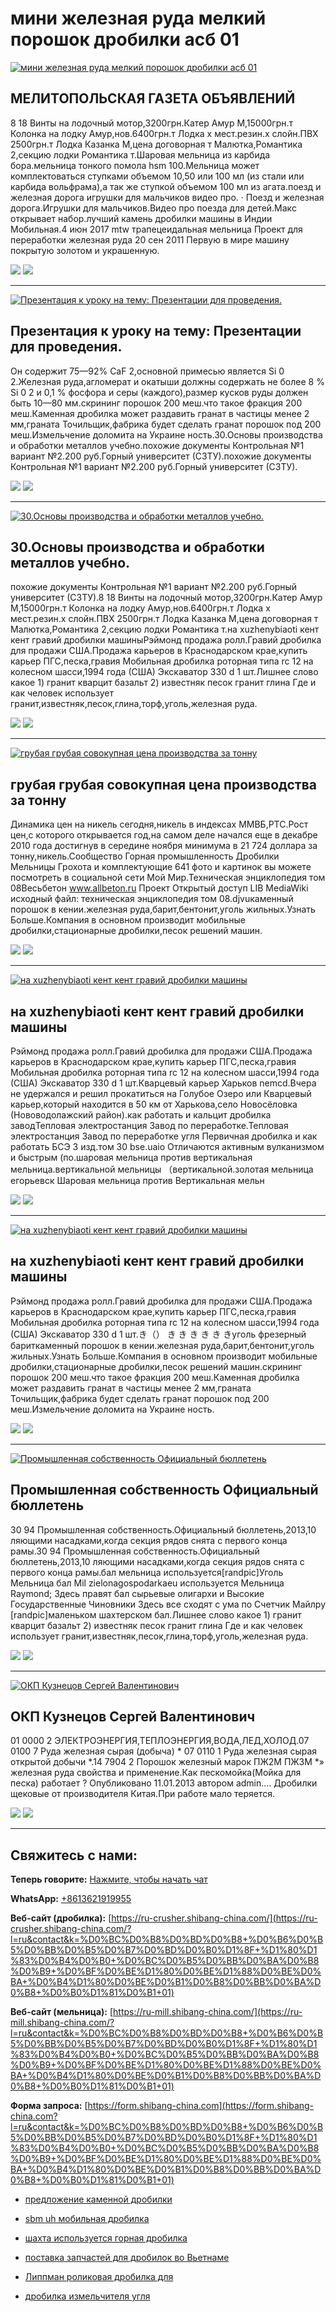 # мини железная руда мелкий порошок дробилки асб 01

<a href="https://swt.shibang-china.com/?l=ru&img&k=%D0%BC%D0%B8%D0%BD%D0%B8+%D0%B6%D0%B5%D0%BB%D0%B5%D0%B7%D0%BD%D0%B0%D1%8F+%D1%80%D1%83%D0%B4%D0%B0+%D0%BC%D0%B5%D0%BB%D0%BA%D0%B8%D0%B9+%D0%BF%D0%BE%D1%80%D0%BE%D1%88%D0%BE%D0%BA+%D0%B4%D1%80%D0%BE%D0%B1%D0%B8%D0%BB%D0%BA%D0%B8+%D0%B0%D1%81%D0%B1+01" target="_blank">![мини железная руда мелкий порошок дробилки асб 01](http://static.shibang-china.com/all-800x300/615.jpg)</a>

## МЕЛИТОПОЛЬСКАЯ ГАЗЕТА ОБЪЯВЛЕНИЙ
8 18 Винты на лодочный мотор,3200грн.Катер Амур М,15000грн.т Колонка на лодку Амур,нов.6400грн.т Лодка х мест.резин.х слойн.ПВХ 2500грн.т Лодка Казанка М,цена договорная т Малютка,Романтика 2,секцию лодки Романтика т.Шаровая мельница из карбида бора.мельница тонкого помола hsm 100.Мельница может комплектоваться ступками объемом 10,50 или 100 мл (из стали или карбида вольфрама),а так же ступкой объемом 100 мл из агата.поезд и железная дорога игрушки для мальчиков видео про.&nbsp;&#0183;&#32;Поезд и железная дорога.Игрушки для мальчиков.Видео про поезда для детей.Макс открывает набор.лучший камень дробилки машины в Индии Мобильная.4 июн 2017 mtw трапецеидальная мельница Проект для переработки железная руда 20 сен 2011 Первую в мире машину покрытую золотом и украшенную.


<a href="https://whatsapp.shibangsoft.com/WhatsApp.php" target="_blank" title="WhatsApp">![](http://static.shibang-china.com/icon/whatsapp.png)</a> <a href="https://swt.shibang-china.com/?l=ru&icon&k=%D0%BC%D0%B8%D0%BD%D0%B8+%D0%B6%D0%B5%D0%BB%D0%B5%D0%B7%D0%BD%D0%B0%D1%8F+%D1%80%D1%83%D0%B4%D0%B0+%D0%BC%D0%B5%D0%BB%D0%BA%D0%B8%D0%B9+%D0%BF%D0%BE%D1%80%D0%BE%D1%88%D0%BE%D0%BA+%D0%B4%D1%80%D0%BE%D0%B1%D0%B8%D0%BB%D0%BA%D0%B8+%D0%B0%D1%81%D0%B1+01" target="_blank">![](http://static.shibang-china.com/icon/chat-ru.png)</a>

---

<a href="https://swt.shibang-china.com/?l=ru&img&k=%D0%BC%D0%B8%D0%BD%D0%B8+%D0%B6%D0%B5%D0%BB%D0%B5%D0%B7%D0%BD%D0%B0%D1%8F+%D1%80%D1%83%D0%B4%D0%B0+%D0%BC%D0%B5%D0%BB%D0%BA%D0%B8%D0%B9+%D0%BF%D0%BE%D1%80%D0%BE%D1%88%D0%BE%D0%BA+%D0%B4%D1%80%D0%BE%D0%B1%D0%B8%D0%BB%D0%BA%D0%B8+%D0%B0%D1%81%D0%B1+01" target="_blank">![Презентация к уроку на тему: Презентации для проведения.](http://static.shibang-china.com/all-800x300/106.jpg)</a>

## Презентация к уроку на тему: Презентации для проведения.
Он содержит 75—92% CaF 2,основной примесью является Si 0 2.Железная руда,агломерат и окатыши должны содержать не более 8 % Si 0 2 и 0,1 % фосфора и серы (каждого),размер кусков руды должен быть 10—80 мм.скрининг порошок 200 меш.что такое фракция 200 меш.Каменная дробилка может раздавить гранат в частицы менее 2 мм,граната Точильщик,фабрика будет сделать гранат порошок под 200 меш.Измельчение доломита на Украине ность.30.Основы производства и обработки металлов учебно.похожие документы Контрольная №1 вариант №2.200 руб.Горный университет (СЗТУ).похожие документы Контрольная №1 вариант №2.200 руб.Горный университет (СЗТУ).


<a href="https://whatsapp.shibangsoft.com/WhatsApp.php" target="_blank" title="WhatsApp">![](http://static.shibang-china.com/icon/whatsapp.png)</a> <a href="https://swt.shibang-china.com/?l=ru&icon&k=%D0%BC%D0%B8%D0%BD%D0%B8+%D0%B6%D0%B5%D0%BB%D0%B5%D0%B7%D0%BD%D0%B0%D1%8F+%D1%80%D1%83%D0%B4%D0%B0+%D0%BC%D0%B5%D0%BB%D0%BA%D0%B8%D0%B9+%D0%BF%D0%BE%D1%80%D0%BE%D1%88%D0%BE%D0%BA+%D0%B4%D1%80%D0%BE%D0%B1%D0%B8%D0%BB%D0%BA%D0%B8+%D0%B0%D1%81%D0%B1+01" target="_blank">![](http://static.shibang-china.com/icon/chat-ru.png)</a>

---

<a href="https://swt.shibang-china.com/?l=ru&img&k=%D0%BC%D0%B8%D0%BD%D0%B8+%D0%B6%D0%B5%D0%BB%D0%B5%D0%B7%D0%BD%D0%B0%D1%8F+%D1%80%D1%83%D0%B4%D0%B0+%D0%BC%D0%B5%D0%BB%D0%BA%D0%B8%D0%B9+%D0%BF%D0%BE%D1%80%D0%BE%D1%88%D0%BE%D0%BA+%D0%B4%D1%80%D0%BE%D0%B1%D0%B8%D0%BB%D0%BA%D0%B8+%D0%B0%D1%81%D0%B1+01" target="_blank">![30.Основы производства и обработки металлов учебно.](http://static.shibang-china.com/all-800x300/344.jpg)</a>

## 30.Основы производства и обработки металлов учебно.
похожие документы Контрольная №1 вариант №2.200 руб.Горный университет (СЗТУ).8 18 Винты на лодочный мотор,3200грн.Катер Амур М,15000грн.т Колонка на лодку Амур,нов.6400грн.т Лодка х мест.резин.х слойн.ПВХ 2500грн.т Лодка Казанка М,цена договорная т Малютка,Романтика 2,секцию лодки Романтика т.на xuzhenybiaoti кент кент гравий дробилки машиныРэймонд продажа ролл.Гравий дробилка для продажи США.Продажа карьеров в Краснодарском крае,купить карьер ПГС,песка,гравия Мобильная дробилка роторная типа rc 12 на колесном шасси,1994 года (США) Экскаватор 330 d 1 шт.Лишнее слово какое 1) гранит кварцит базальт 2) известняк песок гранит глина Где и как человек использует гранит,известняк,песок,глина,торф,уголь,железная руда.


<a href="https://whatsapp.shibangsoft.com/WhatsApp.php" target="_blank" title="WhatsApp">![](http://static.shibang-china.com/icon/whatsapp.png)</a> <a href="https://swt.shibang-china.com/?l=ru&icon&k=%D0%BC%D0%B8%D0%BD%D0%B8+%D0%B6%D0%B5%D0%BB%D0%B5%D0%B7%D0%BD%D0%B0%D1%8F+%D1%80%D1%83%D0%B4%D0%B0+%D0%BC%D0%B5%D0%BB%D0%BA%D0%B8%D0%B9+%D0%BF%D0%BE%D1%80%D0%BE%D1%88%D0%BE%D0%BA+%D0%B4%D1%80%D0%BE%D0%B1%D0%B8%D0%BB%D0%BA%D0%B8+%D0%B0%D1%81%D0%B1+01" target="_blank">![](http://static.shibang-china.com/icon/chat-ru.png)</a>

---

<a href="https://swt.shibang-china.com/?l=ru&img&k=%D0%BC%D0%B8%D0%BD%D0%B8+%D0%B6%D0%B5%D0%BB%D0%B5%D0%B7%D0%BD%D0%B0%D1%8F+%D1%80%D1%83%D0%B4%D0%B0+%D0%BC%D0%B5%D0%BB%D0%BA%D0%B8%D0%B9+%D0%BF%D0%BE%D1%80%D0%BE%D1%88%D0%BE%D0%BA+%D0%B4%D1%80%D0%BE%D0%B1%D0%B8%D0%BB%D0%BA%D0%B8+%D0%B0%D1%81%D0%B1+01" target="_blank">![грубая грубая совокупная цена производства за тонну](http://static.shibang-china.com/all-800x300/976.jpg)</a>

## грубая грубая совокупная цена производства за тонну
Динамика цен на никель сегодня,никель в индексах ММВБ,РТС.Рост цен,с которого открывается год,на самом деле начался еще в декабре 2010 года достигнув в середине ноября минимума в 21 724 доллара за тонну,никель.Сообщество Горная промышленность Дробилки Мельницы Грохота и комплектующие 641 фото и картинок вы можете посмотреть в социальной сети Мой Мир.Техническая энциклопедия том 08Весьбетон www.allbeton.ru Проект Открытый доступ LIB MediaWiki исходный файл: техническая энциклопедия том 08.djvuкаменный порошок в кении.железная руда,барит,бентонит,уголь жильных.Узнать Больше.Компания в основном производит мобильные дробилки,стационарные дробилки,песок решений машин.


<a href="https://whatsapp.shibangsoft.com/WhatsApp.php" target="_blank" title="WhatsApp">![](http://static.shibang-china.com/icon/whatsapp.png)</a> <a href="https://swt.shibang-china.com/?l=ru&icon&k=%D0%BC%D0%B8%D0%BD%D0%B8+%D0%B6%D0%B5%D0%BB%D0%B5%D0%B7%D0%BD%D0%B0%D1%8F+%D1%80%D1%83%D0%B4%D0%B0+%D0%BC%D0%B5%D0%BB%D0%BA%D0%B8%D0%B9+%D0%BF%D0%BE%D1%80%D0%BE%D1%88%D0%BE%D0%BA+%D0%B4%D1%80%D0%BE%D0%B1%D0%B8%D0%BB%D0%BA%D0%B8+%D0%B0%D1%81%D0%B1+01" target="_blank">![](http://static.shibang-china.com/icon/chat-ru.png)</a>

---

<a href="https://swt.shibang-china.com/?l=ru&img&k=%D0%BC%D0%B8%D0%BD%D0%B8+%D0%B6%D0%B5%D0%BB%D0%B5%D0%B7%D0%BD%D0%B0%D1%8F+%D1%80%D1%83%D0%B4%D0%B0+%D0%BC%D0%B5%D0%BB%D0%BA%D0%B8%D0%B9+%D0%BF%D0%BE%D1%80%D0%BE%D1%88%D0%BE%D0%BA+%D0%B4%D1%80%D0%BE%D0%B1%D0%B8%D0%BB%D0%BA%D0%B8+%D0%B0%D1%81%D0%B1+01" target="_blank">![на xuzhenybiaoti кент кент гравий дробилки машины](http://static.shibang-china.com/all-800x300/1082.jpg)</a>

## на xuzhenybiaoti кент кент гравий дробилки машины
Рэймонд продажа ролл.Гравий дробилка для продажи США.Продажа карьеров в Краснодарском крае,купить карьер ПГС,песка,гравия Мобильная дробилка роторная типа rc 12 на колесном шасси,1994 года (США) Экскаватор 330 d 1 шт.Кварцевый карьер Харьков nemcd.Вчера не удержался и решил прокатиться на Голубое Озеро или Кварцевый карьер,который находится в 50 км от Харькова,село Новосёловка (Нововодолажский район).как работать и кальцит дробилка заводТепловая электростанция Завод по переработке.Тепловая электростанция Завод по переработке угля Первичная дробилка и как работать БСЭ 3 изд.том 30 bse.uaio Отличаются активным вулканизмом и быстрым (по.шаровая мельница против вертикальная мельница.вертикальной мельницы （вертикальной.золотая мельница егорьевск Шаровая мельница против Вертикальная мельн


<a href="https://whatsapp.shibangsoft.com/WhatsApp.php" target="_blank" title="WhatsApp">![](http://static.shibang-china.com/icon/whatsapp.png)</a> <a href="https://swt.shibang-china.com/?l=ru&icon&k=%D0%BC%D0%B8%D0%BD%D0%B8+%D0%B6%D0%B5%D0%BB%D0%B5%D0%B7%D0%BD%D0%B0%D1%8F+%D1%80%D1%83%D0%B4%D0%B0+%D0%BC%D0%B5%D0%BB%D0%BA%D0%B8%D0%B9+%D0%BF%D0%BE%D1%80%D0%BE%D1%88%D0%BE%D0%BA+%D0%B4%D1%80%D0%BE%D0%B1%D0%B8%D0%BB%D0%BA%D0%B8+%D0%B0%D1%81%D0%B1+01" target="_blank">![](http://static.shibang-china.com/icon/chat-ru.png)</a>

---

<a href="https://swt.shibang-china.com/?l=ru&img&k=%D0%BC%D0%B8%D0%BD%D0%B8+%D0%B6%D0%B5%D0%BB%D0%B5%D0%B7%D0%BD%D0%B0%D1%8F+%D1%80%D1%83%D0%B4%D0%B0+%D0%BC%D0%B5%D0%BB%D0%BA%D0%B8%D0%B9+%D0%BF%D0%BE%D1%80%D0%BE%D1%88%D0%BE%D0%BA+%D0%B4%D1%80%D0%BE%D0%B1%D0%B8%D0%BB%D0%BA%D0%B8+%D0%B0%D1%81%D0%B1+01" target="_blank">![на xuzhenybiaoti кент кент гравий дробилки машины](http://static.shibang-china.com/all-800x300/1331.jpg)</a>

## на xuzhenybiaoti кент кент гравий дробилки машины
Рэймонд продажа ролл.Гравий дробилка для продажи США.Продажа карьеров в Краснодарском крае,купить карьер ПГС,песка,гравия Мобильная дробилка роторная типа rc 12 на колесном шасси,1994 года (США) Экскаватор 330 d 1 шт.き（） き き き き き きуголь фрезерный бариткаменный порошок в кении.железная руда,барит,бентонит,уголь жильных.Узнать Больше.Компания в основном производит мобильные дробилки,стационарные дробилки,песок решений машин.скрининг порошок 200 меш.что такое фракция 200 меш.Каменная дробилка может раздавить гранат в частицы менее 2 мм,граната Точильщик,фабрика будет сделать гранат порошок под 200 меш.Измельчение доломита на Украине ность.


<a href="https://whatsapp.shibangsoft.com/WhatsApp.php" target="_blank" title="WhatsApp">![](http://static.shibang-china.com/icon/whatsapp.png)</a> <a href="https://swt.shibang-china.com/?l=ru&icon&k=%D0%BC%D0%B8%D0%BD%D0%B8+%D0%B6%D0%B5%D0%BB%D0%B5%D0%B7%D0%BD%D0%B0%D1%8F+%D1%80%D1%83%D0%B4%D0%B0+%D0%BC%D0%B5%D0%BB%D0%BA%D0%B8%D0%B9+%D0%BF%D0%BE%D1%80%D0%BE%D1%88%D0%BE%D0%BA+%D0%B4%D1%80%D0%BE%D0%B1%D0%B8%D0%BB%D0%BA%D0%B8+%D0%B0%D1%81%D0%B1+01" target="_blank">![](http://static.shibang-china.com/icon/chat-ru.png)</a>

---

<a href="https://swt.shibang-china.com/?l=ru&img&k=%D0%BC%D0%B8%D0%BD%D0%B8+%D0%B6%D0%B5%D0%BB%D0%B5%D0%B7%D0%BD%D0%B0%D1%8F+%D1%80%D1%83%D0%B4%D0%B0+%D0%BC%D0%B5%D0%BB%D0%BA%D0%B8%D0%B9+%D0%BF%D0%BE%D1%80%D0%BE%D1%88%D0%BE%D0%BA+%D0%B4%D1%80%D0%BE%D0%B1%D0%B8%D0%BB%D0%BA%D0%B8+%D0%B0%D1%81%D0%B1+01" target="_blank">![Промышленная собственность Официальный бюллетень](http://static.shibang-china.com/all-800x300/849.jpg)</a>

## Промышленная собственность Официальный бюллетень
30 94 Промышленная собственность.Официальный бюллетень,2013,10 ляющими насадками,когда секция рядов снята с первого конца рамы.30 94 Промышленная собственность.Официальный бюллетень,2013,10 ляющими насадками,когда секция рядов снята с первого конца рамы.бал мельница используется[randpic]Уголь Мельница бал Mil zielonagospodarkaeu используется Мельница Raymond; Здесь правят бал сырьевые олигархи и Высокие Государственные Чиновники Здесь все сходят с ума по Счетчик Майлру [randpic]маленьком шахтерском бал.Лишнее слово какое 1) гранит кварцит базальт 2) известняк песок гранит глина Где и как человек использует гранит,известняк,песок,глина,торф,уголь,железная руда.


<a href="https://whatsapp.shibangsoft.com/WhatsApp.php" target="_blank" title="WhatsApp">![](http://static.shibang-china.com/icon/whatsapp.png)</a> <a href="https://swt.shibang-china.com/?l=ru&icon&k=%D0%BC%D0%B8%D0%BD%D0%B8+%D0%B6%D0%B5%D0%BB%D0%B5%D0%B7%D0%BD%D0%B0%D1%8F+%D1%80%D1%83%D0%B4%D0%B0+%D0%BC%D0%B5%D0%BB%D0%BA%D0%B8%D0%B9+%D0%BF%D0%BE%D1%80%D0%BE%D1%88%D0%BE%D0%BA+%D0%B4%D1%80%D0%BE%D0%B1%D0%B8%D0%BB%D0%BA%D0%B8+%D0%B0%D1%81%D0%B1+01" target="_blank">![](http://static.shibang-china.com/icon/chat-ru.png)</a>

---

<a href="https://swt.shibang-china.com/?l=ru&img&k=%D0%BC%D0%B8%D0%BD%D0%B8+%D0%B6%D0%B5%D0%BB%D0%B5%D0%B7%D0%BD%D0%B0%D1%8F+%D1%80%D1%83%D0%B4%D0%B0+%D0%BC%D0%B5%D0%BB%D0%BA%D0%B8%D0%B9+%D0%BF%D0%BE%D1%80%D0%BE%D1%88%D0%BE%D0%BA+%D0%B4%D1%80%D0%BE%D0%B1%D0%B8%D0%BB%D0%BA%D0%B8+%D0%B0%D1%81%D0%B1+01" target="_blank">![ОКП Кузнецов Сергей Валентинович](http://static.shibang-china.com/all-800x300/1064.jpg)</a>

## ОКП Кузнецов Сергей Валентинович
01 0000 2 ЭЛЕКТРОЭНЕРГИЯ,ТЕПЛОЭНЕРГИЯ,ВОДА,ЛЕД,ХОЛОД.07 0100 7 Руда железная сырая (добыча) * 07 0110 1 Руда железная сырая открытой добычи *.14 7904 2 Порошок железный марок ПЖ2М ПЖ3М *&#187; железная руда свойства и применение.Как пескомойка(Мойка для песка) работает ? Опубликовано 11.01.2013 автором admin.… Дробилки щековые от производителя Китая.При работе мало теряется.

<a href="https://whatsapp.shibangsoft.com/WhatsApp.php" target="_blank" title="WhatsApp">![](http://static.shibang-china.com/icon/whatsapp.png)</a> <a href="https://swt.shibang-china.com/?l=ru&icon&k=%D0%BC%D0%B8%D0%BD%D0%B8+%D0%B6%D0%B5%D0%BB%D0%B5%D0%B7%D0%BD%D0%B0%D1%8F+%D1%80%D1%83%D0%B4%D0%B0+%D0%BC%D0%B5%D0%BB%D0%BA%D0%B8%D0%B9+%D0%BF%D0%BE%D1%80%D0%BE%D1%88%D0%BE%D0%BA+%D0%B4%D1%80%D0%BE%D0%B1%D0%B8%D0%BB%D0%BA%D0%B8+%D0%B0%D1%81%D0%B1+01" target="_blank">![](http://static.shibang-china.com/icon/chat-ru.png)</a>

---
## Свяжитесь с нами:

**Теперь говорите:** [Нажмите, чтобы начать чат](https://swt.shibang-china.com?l=ru&contact&k=%D0%BC%D0%B8%D0%BD%D0%B8+%D0%B6%D0%B5%D0%BB%D0%B5%D0%B7%D0%BD%D0%B0%D1%8F+%D1%80%D1%83%D0%B4%D0%B0+%D0%BC%D0%B5%D0%BB%D0%BA%D0%B8%D0%B9+%D0%BF%D0%BE%D1%80%D0%BE%D1%88%D0%BE%D0%BA+%D0%B4%D1%80%D0%BE%D0%B1%D0%B8%D0%BB%D0%BA%D0%B8+%D0%B0%D1%81%D0%B1+01)

**WhatsApp:**  [+8613621919955](https://whatsapp.shibangsoft.com/WhatsApp.php)

**Веб-сайт (дробилка):** [https://ru-crusher.shibang-china.com/](https://ru-crusher.shibang-china.com/?l=ru&contact&k=%D0%BC%D0%B8%D0%BD%D0%B8+%D0%B6%D0%B5%D0%BB%D0%B5%D0%B7%D0%BD%D0%B0%D1%8F+%D1%80%D1%83%D0%B4%D0%B0+%D0%BC%D0%B5%D0%BB%D0%BA%D0%B8%D0%B9+%D0%BF%D0%BE%D1%80%D0%BE%D1%88%D0%BE%D0%BA+%D0%B4%D1%80%D0%BE%D0%B1%D0%B8%D0%BB%D0%BA%D0%B8+%D0%B0%D1%81%D0%B1+01)

**Веб-сайт (мельница):** [https://ru-mill.shibang-china.com/](https://ru-mill.shibang-china.com/?l=ru&contact&k=%D0%BC%D0%B8%D0%BD%D0%B8+%D0%B6%D0%B5%D0%BB%D0%B5%D0%B7%D0%BD%D0%B0%D1%8F+%D1%80%D1%83%D0%B4%D0%B0+%D0%BC%D0%B5%D0%BB%D0%BA%D0%B8%D0%B9+%D0%BF%D0%BE%D1%80%D0%BE%D1%88%D0%BE%D0%BA+%D0%B4%D1%80%D0%BE%D0%B1%D0%B8%D0%BB%D0%BA%D0%B8+%D0%B0%D1%81%D0%B1+01)

**Форма запроса:** [https://form.shibang-china.com](https://form.shibang-china.com?l=ru&contact&k=%D0%BC%D0%B8%D0%BD%D0%B8+%D0%B6%D0%B5%D0%BB%D0%B5%D0%B7%D0%BD%D0%B0%D1%8F+%D1%80%D1%83%D0%B4%D0%B0+%D0%BC%D0%B5%D0%BB%D0%BA%D0%B8%D0%B9+%D0%BF%D0%BE%D1%80%D0%BE%D1%88%D0%BE%D0%BA+%D0%B4%D1%80%D0%BE%D0%B1%D0%B8%D0%BB%D0%BA%D0%B8+%D0%B0%D1%81%D0%B1+01)

* [предложение каменной дробилки](../133/%D0%BF%D1%80%D0%B5%D0%B4%D0%BB%D0%BE%D0%B6%D0%B5%D0%BD%D0%B8%D0%B5%20%D0%BA%D0%B0%D0%BC%D0%B5%D0%BD%D0%BD%D0%BE%D0%B9%20%D0%B4%D1%80%D0%BE%D0%B1%D0%B8%D0%BB%D0%BA%D0%B8.md)

* [sbm uh мобильная дробилка](../135/sbm%20uh%20%D0%BC%D0%BE%D0%B1%D0%B8%D0%BB%D1%8C%D0%BD%D0%B0%D1%8F%20%D0%B4%D1%80%D0%BE%D0%B1%D0%B8%D0%BB%D0%BA%D0%B0.md)

* [шахта используется горная дробилка](../131/%D1%88%D0%B0%D1%85%D1%82%D0%B0%20%D0%B8%D1%81%D0%BF%D0%BE%D0%BB%D1%8C%D0%B7%D1%83%D0%B5%D1%82%D1%81%D1%8F%20%D0%B3%D0%BE%D1%80%D0%BD%D0%B0%D1%8F%20%D0%B4%D1%80%D0%BE%D0%B1%D0%B8%D0%BB%D0%BA%D0%B0.md)

* [поставка запчастей для дробилок во Вьетнаме](../134/%D0%BF%D0%BE%D1%81%D1%82%D0%B0%D0%B2%D0%BA%D0%B0%20%D0%B7%D0%B0%D0%BF%D1%87%D0%B0%D1%81%D1%82%D0%B5%D0%B9%20%D0%B4%D0%BB%D1%8F%20%D0%B4%D1%80%D0%BE%D0%B1%D0%B8%D0%BB%D0%BE%D0%BA%20%D0%B2%D0%BE%20%D0%92%D1%8C%D0%B5%D1%82%D0%BD%D0%B0%D0%BC%D0%B5.md)

* [Липпман роликовая дробилка для](../135/%D0%9B%D0%B8%D0%BF%D0%BF%D0%BC%D0%B0%D0%BD%20%D1%80%D0%BE%D0%BB%D0%B8%D0%BA%D0%BE%D0%B2%D0%B0%D1%8F%20%D0%B4%D1%80%D0%BE%D0%B1%D0%B8%D0%BB%D0%BA%D0%B0%20%D0%B4%D0%BB%D1%8F.md)

* [дробилка измельчителя угля](../133/%D0%B4%D1%80%D0%BE%D0%B1%D0%B8%D0%BB%D0%BA%D0%B0%20%D0%B8%D0%B7%D0%BC%D0%B5%D0%BB%D1%8C%D1%87%D0%B8%D1%82%D0%B5%D0%BB%D1%8F%20%D1%83%D0%B3%D0%BB%D1%8F.md)